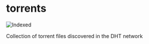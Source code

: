 torrents 
========
![Indexed](https://img.shields.io/badge/indexed-143302-blue)

Collection of torrent files discovered in the DHT network
